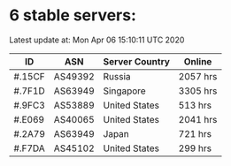 # 6 stable servers:

Latest update at: Mon Apr 06 15:10:11 UTC 2020

| ID | ASN | Server Country | Online |
| -- | --- | -------------- | ------ |
| #.15CF | AS49392 | Russia | 2057 hrs |
| #.7F1D | AS63949 | Singapore | 3305 hrs |
| #.9FC3 | AS53889 | United States | 513 hrs |
| #.E069 | AS40065 | United States | 2041 hrs |
| #.2A79 | AS63949 | Japan | 721 hrs |
| #.F7DA | AS45102 | United States | 299 hrs |

